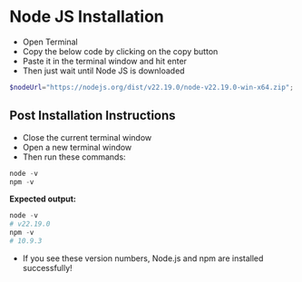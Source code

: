 # Node JS Installation
- Open Terminal
- Copy the below code by clicking on the copy button
- Paste it in the terminal window and hit enter
- Then just wait until Node JS is downloaded

```powershell
$nodeUrl="https://nodejs.org/dist/v22.19.0/node-v22.19.0-win-x64.zip"; $homeDir=$env:USERPROFILE; $zipPath=Join-Path $homeDir "node-v22.19.0-win-x64.zip"; $extractPath=$homeDir; $nodePath=Join-Path $homeDir "node-v22.19.0-win-x64"; $nodeBinPath=Join-Path $nodePath "node.exe"; Write-Host "Downloading Node.js..." -ForegroundColor Yellow; Invoke-WebRequest -Uri $nodeUrl -OutFile $zipPath -UseBasicParsing; Write-Host "Extracting..." -ForegroundColor Yellow; Expand-Archive -Path $zipPath -DestinationPath $extractPath -Force; if (Test-Path $nodeBinPath) { Remove-Item $zipPath -Force; Write-Host "Adding to PATH..." -ForegroundColor Yellow; $currentPath=[Environment]::GetEnvironmentVariable("PATH", "User"); if (-not ($currentPath -like "*$nodePath*")) { $newPath=if ($currentPath) { "$currentPath;$nodePath" } else { $nodePath }; [Environment]::SetEnvironmentVariable("PATH", $newPath, "User") }; $env:PATH += ";$nodePath"; Write-Host "✓ Node.js installed successfully!" -ForegroundColor Green; Write-Host "Location: $nodePath" -ForegroundColor Cyan; & "$nodePath\node.exe" --version } else { Write-Host "✗ Installation failed" -ForegroundColor Red }
```
## Post Installation Instructions
- Close the current terminal window
- Open a new terminal window
- Then run these commands:

```powershell
node -v
npm -v
```
**Expected output:**

```powershell
node -v
# v22.19.0
npm -v
# 10.9.3
```

- If you see these version numbers, Node.js and npm are installed successfully!

